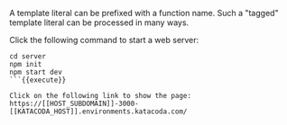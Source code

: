 A template literal can be prefixed with a function name. Such a "tagged" template literal can be processed in many ways. 

Click the following command to start a web server:

```
cd server
npm init
npm start dev
```{{execute}}

Click on the following link to show the page: https://[[HOST_SUBDOMAIN]]-3000-[[KATACODA_HOST]].environments.katacoda.com/


